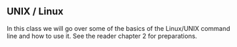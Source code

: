 ## UNIX / Linux
In this class we will go over some of the basics of the Linux/UNIX command
line and how to use it. See the reader chapter 2 for preparations.
